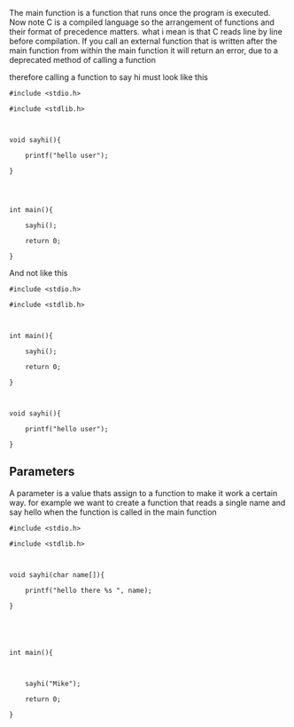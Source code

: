 The main function is a function that runs once the program is executed.
Now note C is a compiled language so the arrangement of functions and their format of precedence matters. what i mean is that C reads line by line before compilation.
If you call an external function that is written after the main function from within the main function it will return an error, due to a deprecated method of calling a function

therefore calling a function to say hi must look like this

```
#include <stdio.h>

#include <stdlib.h>

  

void sayhi(){

    printf("hello user");

}

  
  

int main(){

    sayhi();

    return 0;

}
```

And not like this

```
#include <stdio.h>

#include <stdlib.h>

  

int main(){

    sayhi();

    return 0;

}

  

void sayhi(){

    printf("hello user");

}
```

## Parameters
A parameter is a value thats assign to a function to make it work a certain way.
for example we want to create a function that reads a single name and say hello when the function is called in the main function

```
#include <stdio.h>

#include <stdlib.h>

  

void sayhi(char name[]){

    printf("hello there %s ", name);

}

  
  
  

int main(){

  

    sayhi("Mike");

    return 0;

}
```